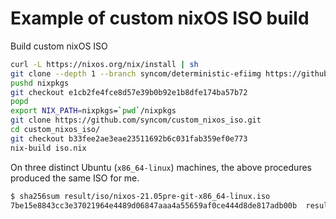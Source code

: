 # Example of custom nixOS ISO build

Build custom nixOS ISO

```bash
curl -L https://nixos.org/nix/install | sh
git clone --depth 1 --branch syncom/deterministic-efiimg https://github.com/syncom/nixpkgs.git
pushd nixpkgs
git checkout e1cb2fe4fce8d57e39b0b92e1b8dfe174ba57b72
popd
export NIX_PATH=nixpkgs=`pwd`/nixpkgs
git clone https://github.com/syncom/custom_nixos_iso.git
cd custom_nixos_iso/
git checkout b33fee2ae3eae23511692b6c031fab359ef0e773
nix-build iso.nix
```

On three distinct Ubuntu (`x86_64-linux`) machines, the above procedures
produced the same ISO for me.

```bash
$ sha256sum result/iso/nixos-21.05pre-git-x86_64-linux.iso
7be15e8843cc3e37021964e4489d06847aaa4a55659af0ce444d8de817adb00b  result/iso/nixos-21.05pre-git-x86_64-linux.iso
```
